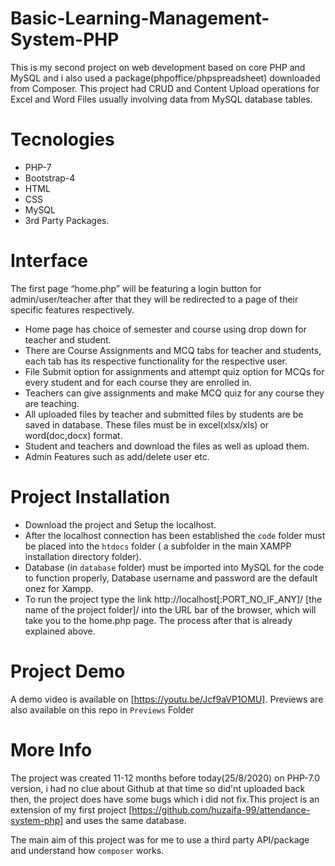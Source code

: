 # Basic-Learning-Management-System-PHP
This is my second project on web development based on core PHP and MySQL and i also used a package(phpoffice/phpspreadsheet) downloaded from Composer. This project had CRUD and Content Upload operations for Excel and Word Files usually involving data from MySQL database tables.

# Tecnologies 
  * PHP-7
  * Bootstrap-4
  * HTML
  * CSS
  * MySQL
  * 3rd Party Packages.

# Interface
The first page “home.php” will be featuring a login button for admin/user/teacher after that they will be redirected to a page of their specific features respectively.

  * Home page has choice of semester and course using drop down for teacher and student.
  * There are Course Assignments and MCQ tabs for teacher and students, each tab has its respective functionality for the respective user.
  * File Submit option for assignments and attempt quiz option for MCQs for every student and for each course they are enrolled in. 
  * Teachers can give assignments and make MCQ quiz for any course they are teaching.
  * All uploaded files by teacher and submitted files by students are be saved in database. These files must be in excel(xlsx/xls) or word(doc,docx) format. 
  * Student and teachers and download the files as well as upload them.
  * Admin Features such as add/delete user etc.
  
# Project Installation
 * Download the project and Setup the localhost.
 * After the localhost connection has been established the `code` folder must be placed into the `htdocs` folder ( a subfolder in the main XAMPP installation directory folder). 
 * Database (in `database` folder) must be imported into MySQL for the code to function properly, Database username and password are the default onez for Xampp.
 * To run the project type the link http://localhost[:PORT_NO_IF_ANY]/ [the name of the project folder]/ into the URL bar of the browser, which will take you to the home.php page. The process after that is already explained above.

# Project Demo
A demo video is available on [https://youtu.be/Jcf9aVP1OMU]. Previews are also available on this repo in `Previews` Folder

# More Info
The project was created 11-12 months before today(25/8/2020) on PHP-7.0 version, i had no clue about Github at that time so did'nt uploaded back then, the project does have some bugs which i did not fix.This project is an extension of my first project [https://github.com/huzaifa-99/attendance-system-php] and uses the same database.

The main aim of this project was for me to use a third party API/package and understand how `composer` works.
